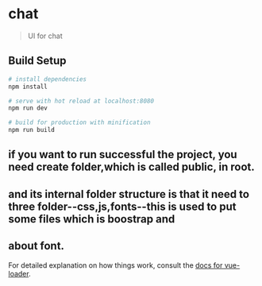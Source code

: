 # chat

> UI for chat

## Build Setup

``` bash
# install dependencies
npm install

# serve with hot reload at localhost:8080
npm run dev

# build for production with minification
npm run build
```

## if you want to run successful the project, you need create folder,which is called public, in root.
## and its internal folder structure is that it need to three folder--css,js,fonts--this is used to put some files which is boostrap and 
## about font.

For detailed explanation on how things work, consult the [docs for vue-loader](http://vuejs.github.io/vue-loader).
